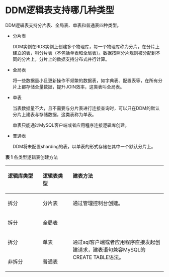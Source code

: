# DDM逻辑表支持哪几种类型<a name="zh-cn_topic_0073885309"></a>

DDM逻辑表支持分片表、全局表、单表和普通表四种类型。

-   分片表

    DDM实例在RDS实例上创建多个物理库，每一个物理库称为分片，在分片上建立的表，叫分片表（不包括单表和全局表）。数据按照分片规则被分配到不同的分片上，分片上的数据支持分布式并行计算。

-   全局表

    将一些数据量小且更新操作不频繁的数据表，如字典表、配置表等，在所有分片上都存储全量数据，提升JOIN效率，这类表叫全局表。

-   单表

    当表数据量不大，且不需要与分片表进行连接查询时，可以只在DDM的默认分片上建表与存储数据，这类表称为单表。

    单表只能通过MySQL客户端或者应用程序连接逻辑库创建。


-   普通表

    DDM将未配置sharding的表，以单表的形式存储在其中一个默认分片上。


**表 1**  各类型逻辑表创建方法

<a name="table0310181114492"></a>
<table><thead align="left"><tr id="row17311811154914"><th class="cellrowborder" valign="top" width="22%" id="mcps1.2.4.1.1"><p id="p19196248134920"><a name="p19196248134920"></a><a name="p19196248134920"></a>逻辑库类型</p>
</th>
<th class="cellrowborder" valign="top" width="19%" id="mcps1.2.4.1.2"><p id="p17196154874911"><a name="p17196154874911"></a><a name="p17196154874911"></a>逻辑表类型</p>
</th>
<th class="cellrowborder" valign="top" width="59%" id="mcps1.2.4.1.3"><p id="p12429328163411"><a name="p12429328163411"></a><a name="p12429328163411"></a>建表方法</p>
</th>
</tr>
</thead>
<tbody><tr id="row113112011134915"><td class="cellrowborder" valign="top" width="22%" headers="mcps1.2.4.1.1 "><p id="p171963487494"><a name="p171963487494"></a><a name="p171963487494"></a>拆分</p>
</td>
<td class="cellrowborder" valign="top" width="19%" headers="mcps1.2.4.1.2 "><p id="p101961248204918"><a name="p101961248204918"></a><a name="p101961248204918"></a>分片表</p>
</td>
<td class="cellrowborder" rowspan="2" valign="top" width="59%" headers="mcps1.2.4.1.3 "><p id="p11615125553415"><a name="p11615125553415"></a><a name="p11615125553415"></a>通过管理控制台创建。</p>
</td>
</tr>
<tr id="row3311131174919"><td class="cellrowborder" valign="top" headers="mcps1.2.4.1.1 "><p id="p161961148174914"><a name="p161961148174914"></a><a name="p161961148174914"></a>拆分</p>
</td>
<td class="cellrowborder" valign="top" headers="mcps1.2.4.1.2 "><p id="p2019613481498"><a name="p2019613481498"></a><a name="p2019613481498"></a>全局表</p>
</td>
</tr>
<tr id="row2311311174915"><td class="cellrowborder" valign="top" width="22%" headers="mcps1.2.4.1.1 "><p id="p161961148154919"><a name="p161961148154919"></a><a name="p161961148154919"></a>拆分</p>
</td>
<td class="cellrowborder" valign="top" width="19%" headers="mcps1.2.4.1.2 "><p id="p619617489492"><a name="p619617489492"></a><a name="p619617489492"></a>单表</p>
</td>
<td class="cellrowborder" rowspan="2" valign="top" width="59%" headers="mcps1.2.4.1.3 "><p id="p38011159163415"><a name="p38011159163415"></a><a name="p38011159163415"></a>通过sql客户端或者应用程序直接发起创建请求，建表语句兼容MySQL的CREATE TABLE语法。</p>
</td>
</tr>
<tr id="row103111111496"><td class="cellrowborder" valign="top" headers="mcps1.2.4.1.1 "><p id="p11961848164910"><a name="p11961848164910"></a><a name="p11961848164910"></a>非拆分</p>
</td>
<td class="cellrowborder" valign="top" headers="mcps1.2.4.1.2 "><p id="p1419674813497"><a name="p1419674813497"></a><a name="p1419674813497"></a>普通表</p>
</td>
</tr>
</tbody>
</table>

